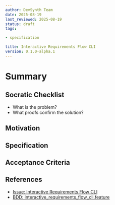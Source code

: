 ```yaml
---
author: DevSynth Team
date: 2025-08-19
last_reviewed: 2025-08-19
status: draft
tags:

- specification

title: Interactive Requirements Flow CLI
version: 0.1.0-alpha.1
---
```


<!--
Required metadata fields:
- author: document author
- date: creation date
- last_reviewed: last review date
- status: draft | review | published
- tags: search keywords
- title: short descriptive name
- version: specification version
-->

# Summary

## Socratic Checklist
- What is the problem?
- What proofs confirm the solution?

## Motivation

## Specification

## Acceptance Criteria

## References

- [Issue: Interactive Requirements Flow CLI](../../issues/interactive-requirements-flow-cli.md)
- [BDD: interactive_requirements_flow_cli.feature](../../tests/behavior/features/interactive_requirements_flow_cli.feature)
